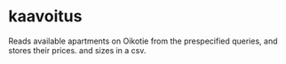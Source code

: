 # kaavoitus
Reads available apartments on Oikotie from the prespecified queries, and stores their prices. and sizes in a csv.
